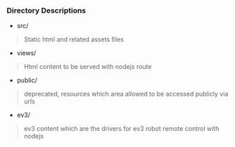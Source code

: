 ### Directory Descriptions
*   src/
>   Static html and related assets files

*   views/
>   Html content to be served with nodejs route

*   public/
>  deprecated, resources which area allowed to be accessed publicly via urls

*   ev3/
>   ev3 content which are the drivers for ev3 robot remote control with nodejs
